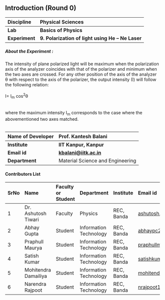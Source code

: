 ## Introduction (Round 0)


<b>Discipline | <b>Physical Sciences
:--|:--|
<b> Lab | <b> Basics of Physics
<b> Experiment|     <b> 9. Polarization of light using He – Ne Laser 

<h5> About the Experiment : </h5>

The intensity of plane polarized light will be maximum when the polarization axis of the analyzer coincides with that of the polarizer and minimum when the two axes are crossed. For any other position of the axis of the analyzer θ with respect to the axis of the polarizer, the output intensity (I) will follow the following relation: <br><br>
					I= I<sub>m</sub>  cos<sup>2</sup>θ 	<br><br>					
where the maximum intensity I<sub>m</sub> corresponds to the case where the abovementioned two axes matched.<br><br>

<b>Name of Developer | <b> Prof. Kantesh Balani
:--|:--|
<b> Institute | <b> IIT Kanpur, Kanpur
<b> Email id|     <b> kbalani@iitk.ac.in
<b> Department | Material Science and Engineering



#### Contributors List

SrNo | Name | Faculty or Student | Department| Institute | Email id
:--|:--|:--|:--|:--|:--|
1 | Dr. Ashutosh Tiwari | Faculty | Physics | REC, Banda | ashutosh.tiwari@recbanda.ac.in
2 | Abhay Gupta | Student | Information Technology | REC, Banda |abhaypc26@gmail.com
3 | Praphull Maurya | Student | Information Technology | REC, Banda |praphullmaurya123@gmail.com
4 | Satish Kumar | Student | Information Technology | REC, Banda |satishkumar7991@gmail.com
5 | Mohitendra Damailiya | Student | Information Technology | REC, Banda |mohitendra.mpsd@gmail.com
6 | Narendra Rajpoot | Student | Information Technology | REC, Banda |nrajpoot1146@gmail.com


